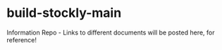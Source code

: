 # build-stockly-main
Information Repo - Links to different documents will be posted here, for reference! 
